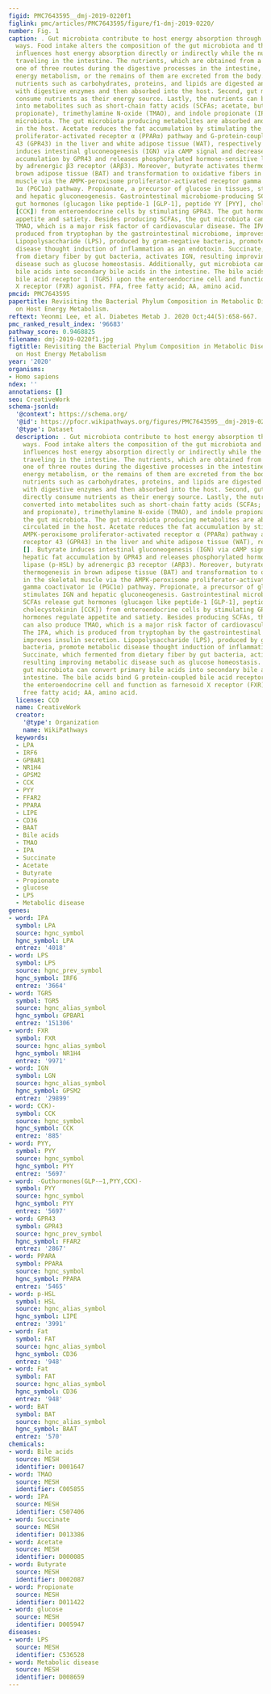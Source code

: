 ```yaml
---
figid: PMC7643595__dmj-2019-0220f1
figlink: pmc/articles/PMC7643595/figure/f1-dmj-2019-0220/
number: Fig. 1
caption: . Gut microbiota contribute to host energy absorption through the direct/indirect
  ways. Food intake alters the composition of the gut microbiota and the gut microbiota
  influences host energy absorption directly or indirectly while the nutrients are
  traveling in the intestine. The nutrients, which are obtained from a meal, undergo
  one of three routes during the digestive processes in the intestine, in face of
  energy metabolism, or the remains of them are excreted from the body. First, the
  nutrients such as carbohydrates, proteins, and lipids are digested and degraded
  with digestive enzymes and then absorbed into the host. Second, gut microbiota directly
  consume nutrients as their energy source. Lastly, the nutrients can be converted
  into metabolites such as short-chain fatty acids (SCFAs; acetate, butyrate, and
  propionate), trimethylamine N-oxide (TMAO), and indole propionate (IPA) by the gut
  microbiota. The gut microbiota producing metabolites are absorbed and circulated
  in the host. Acetate reduces the fat accumulation by stimulating the AMPK-peroxisome
  proliferator-activated receptor α (PPARα) pathway and G-protein-coupled receptor
  43 (GPR43) in the liver and white adipose tissue (WAT), respectively []. Butyrate
  induces intestinal gluconeogenesis (IGN) via cAMP signal and decreases hepatic fat
  accumulation by GPR43 and releases phosphorylated hormone-sensitive lipase (p-HSL)
  by adrenergic β3 receptor (ARβ3). Moreover, butyrate activates thermogenesis in
  brown adipose tissue (BAT) and transformation to oxidative fibers in the skeletal
  muscle via the AMPK-peroxisome proliferator-activated receptor gamma coactivator
  1α (PGC1α) pathway. Propionate, a precursor of glucose in tissues, stimulates IGN
  and hepatic gluconeogenesis. Gastrointestinal microbiome-producing SCFAs release
  gut hormones (glucagon like peptide-1 [GLP-1], peptide YY [PYY], cholecystokinin
  [CCK]) from enteroendocrine cells by stimulating GPR43. The gut hormones regulate
  appetite and satiety. Besides producing SCFAs, the gut microbiota can also produce
  TMAO, which is a major risk factor of cardiovascular disease. The IPA, which is
  produced from tryptophan by the gastrointestinal microbiome, improves insulin secretion.
  Lipopolysaccharide (LPS), produced by gram-negative bacteria, promote metabolic
  disease thought induction of inflammation as an endotoxin. Succinate, which fermented
  from dietary fiber by gut bacteria, activates IGN, resulting improving metabolic
  disease such as glucose homeostasis. Additionally, gut microbiota can convert primary
  bile acids into secondary bile acids in the intestine. The bile acids bind G protein-coupled
  bile acid receptor 1 (TGR5) upon the enteroendocrine cell and function as farnesoid
  X receptor (FXR) agonist. FFA, free fatty acid; AA, amino acid.
pmcid: PMC7643595
papertitle: Revisiting the Bacterial Phylum Composition in Metabolic Diseases Focused
  on Host Energy Metabolism.
reftext: Yeonmi Lee, et al. Diabetes Metab J. 2020 Oct;44(5):658-667.
pmc_ranked_result_index: '96683'
pathway_score: 0.9468825
filename: dmj-2019-0220f1.jpg
figtitle: Revisiting the Bacterial Phylum Composition in Metabolic Diseases Focused
  on Host Energy Metabolism
year: '2020'
organisms:
- Homo sapiens
ndex: ''
annotations: []
seo: CreativeWork
schema-jsonld:
  '@context': https://schema.org/
  '@id': https://pfocr.wikipathways.org/figures/PMC7643595__dmj-2019-0220f1.html
  '@type': Dataset
  description: . Gut microbiota contribute to host energy absorption through the direct/indirect
    ways. Food intake alters the composition of the gut microbiota and the gut microbiota
    influences host energy absorption directly or indirectly while the nutrients are
    traveling in the intestine. The nutrients, which are obtained from a meal, undergo
    one of three routes during the digestive processes in the intestine, in face of
    energy metabolism, or the remains of them are excreted from the body. First, the
    nutrients such as carbohydrates, proteins, and lipids are digested and degraded
    with digestive enzymes and then absorbed into the host. Second, gut microbiota
    directly consume nutrients as their energy source. Lastly, the nutrients can be
    converted into metabolites such as short-chain fatty acids (SCFAs; acetate, butyrate,
    and propionate), trimethylamine N-oxide (TMAO), and indole propionate (IPA) by
    the gut microbiota. The gut microbiota producing metabolites are absorbed and
    circulated in the host. Acetate reduces the fat accumulation by stimulating the
    AMPK-peroxisome proliferator-activated receptor α (PPARα) pathway and G-protein-coupled
    receptor 43 (GPR43) in the liver and white adipose tissue (WAT), respectively
    []. Butyrate induces intestinal gluconeogenesis (IGN) via cAMP signal and decreases
    hepatic fat accumulation by GPR43 and releases phosphorylated hormone-sensitive
    lipase (p-HSL) by adrenergic β3 receptor (ARβ3). Moreover, butyrate activates
    thermogenesis in brown adipose tissue (BAT) and transformation to oxidative fibers
    in the skeletal muscle via the AMPK-peroxisome proliferator-activated receptor
    gamma coactivator 1α (PGC1α) pathway. Propionate, a precursor of glucose in tissues,
    stimulates IGN and hepatic gluconeogenesis. Gastrointestinal microbiome-producing
    SCFAs release gut hormones (glucagon like peptide-1 [GLP-1], peptide YY [PYY],
    cholecystokinin [CCK]) from enteroendocrine cells by stimulating GPR43. The gut
    hormones regulate appetite and satiety. Besides producing SCFAs, the gut microbiota
    can also produce TMAO, which is a major risk factor of cardiovascular disease.
    The IPA, which is produced from tryptophan by the gastrointestinal microbiome,
    improves insulin secretion. Lipopolysaccharide (LPS), produced by gram-negative
    bacteria, promote metabolic disease thought induction of inflammation as an endotoxin.
    Succinate, which fermented from dietary fiber by gut bacteria, activates IGN,
    resulting improving metabolic disease such as glucose homeostasis. Additionally,
    gut microbiota can convert primary bile acids into secondary bile acids in the
    intestine. The bile acids bind G protein-coupled bile acid receptor 1 (TGR5) upon
    the enteroendocrine cell and function as farnesoid X receptor (FXR) agonist. FFA,
    free fatty acid; AA, amino acid.
  license: CC0
  name: CreativeWork
  creator:
    '@type': Organization
    name: WikiPathways
  keywords:
  - LPA
  - IRF6
  - GPBAR1
  - NR1H4
  - GPSM2
  - CCK
  - PYY
  - FFAR2
  - PPARA
  - LIPE
  - CD36
  - BAAT
  - Bile acids
  - TMAO
  - IPA
  - Succinate
  - Acetate
  - Butyrate
  - Propionate
  - glucose
  - LPS
  - Metabolic disease
genes:
- word: IPA
  symbol: LPA
  source: hgnc_symbol
  hgnc_symbol: LPA
  entrez: '4018'
- word: LPS
  symbol: LPS
  source: hgnc_prev_symbol
  hgnc_symbol: IRF6
  entrez: '3664'
- word: TGR5
  symbol: TGR5
  source: hgnc_alias_symbol
  hgnc_symbol: GPBAR1
  entrez: '151306'
- word: FXR
  symbol: FXR
  source: hgnc_alias_symbol
  hgnc_symbol: NR1H4
  entrez: '9971'
- word: IGN
  symbol: LGN
  source: hgnc_alias_symbol
  hgnc_symbol: GPSM2
  entrez: '29899'
- word: CCK)-
  symbol: CCK
  source: hgnc_symbol
  hgnc_symbol: CCK
  entrez: '885'
- word: PYY,
  symbol: PYY
  source: hgnc_symbol
  hgnc_symbol: PYY
  entrez: '5697'
- word: -Guthormones(GLP-–1,PYY,CCK)-
  symbol: PYY
  source: hgnc_symbol
  hgnc_symbol: PYY
  entrez: '5697'
- word: GPR43
  symbol: GPR43
  source: hgnc_prev_symbol
  hgnc_symbol: FFAR2
  entrez: '2867'
- word: PPARA
  symbol: PPARA
  source: hgnc_symbol
  hgnc_symbol: PPARA
  entrez: '5465'
- word: p-HSL
  symbol: HSL
  source: hgnc_alias_symbol
  hgnc_symbol: LIPE
  entrez: '3991'
- word: Fat
  symbol: FAT
  source: hgnc_alias_symbol
  hgnc_symbol: CD36
  entrez: '948'
- word: Fat
  symbol: FAT
  source: hgnc_alias_symbol
  hgnc_symbol: CD36
  entrez: '948'
- word: BAT
  symbol: BAT
  source: hgnc_alias_symbol
  hgnc_symbol: BAAT
  entrez: '570'
chemicals:
- word: Bile acids
  source: MESH
  identifier: D001647
- word: TMAO
  source: MESH
  identifier: C005855
- word: IPA
  source: MESH
  identifier: C507406
- word: Succinate
  source: MESH
  identifier: D013386
- word: Acetate
  source: MESH
  identifier: D000085
- word: Butyrate
  source: MESH
  identifier: D002087
- word: Propionate
  source: MESH
  identifier: D011422
- word: glucose
  source: MESH
  identifier: D005947
diseases:
- word: LPS
  source: MESH
  identifier: C536528
- word: Metabolic disease
  source: MESH
  identifier: D008659
---
```

